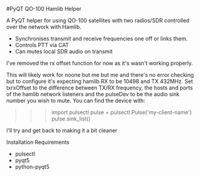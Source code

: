 #PyQT QO-100 Hamlib Helper

A PyQT helper for using QO-100 satellites with two radios/SDR controlled over the network with Hamlib. 

* Synchronises transmit and receive frequencies one off or links them.
* Controls PTT via CAT
* Can mutes local SDR audio on transmit  

I've removed the rx offset function for now as it's wasn't working properly.

This will likely work for noone but me but me and there's no error checking but to configure it's expecting hamlib RX to be 10498 and TX 432MHz.  Set txrxOffset to the difference between TX/RX frequency, the hosts and ports of the hamlib network listeners and the pulseDev to be the audio sink number you wish to mute. You can find the device with:

 >>> import pulsectl
 >>> pulse = pulsectl.Pulse('my-client-name')
 >>> pulse.sink_list()

I'll try and get back to making it a bit cleaner

Installation Requirements

* pulsectl
* pyqt5
* python-pyqt5
